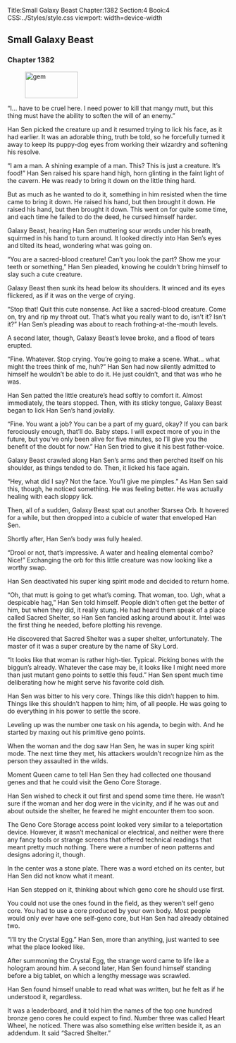 Title:Small Galaxy Beast 
Chapter:1382 
Section:4 
Book:4 
CSS:../Styles/style.css 
viewport: width=device-width
  
## Small Galaxy Beast
### Chapter 1382
  
<figure>
	<img src="../Images/gem.gif" alt="gem" id="gem" width="120" height="60" />
</figure>
  

  
“I… have to be cruel here. I need power to kill that mangy mutt, but this thing must have the ability to soften the will of an enemy.”

Han Sen picked the creature up and it resumed trying to lick his face, as it had earlier. It was an adorable thing, truth be told, so he forcefully turned it away to keep its puppy-dog eyes from working their wizardry and softening his resolve.

“I am a man. A shining example of a man. This? This is just a creature. It’s food!” Han Sen raised his spare hand high, horn glinting in the faint light of the cavern. He was ready to bring it down on the little thing hard.

But as much as he wanted to do it, something in him resisted when the time came to bring it down. He raised his hand, but then brought it down. He raised his hand, but then brought it down. This went on for quite some time, and each time he failed to do the deed, he cursed himself harder.

Galaxy Beast, hearing Han Sen muttering sour words under his breath, squirmed in his hand to turn around. It looked directly into Han Sen’s eyes and tilted its head, wondering what was going on.

“You are a sacred-blood creature! Can’t you look the part? Show me your teeth or something,” Han Sen pleaded, knowing he couldn’t bring himself to slay such a cute creature.

Galaxy Beast then sunk its head below its shoulders. It winced and its eyes flickered, as if it was on the verge of crying.

“Stop that! Quit this cute nonsense. Act like a sacred-blood creature. Come on, try and rip my throat out. That’s what you really want to do, isn’t it? Isn’t it?” Han Sen’s pleading was about to reach frothing-at-the-mouth levels.

A second later, though, Galaxy Beast’s levee broke, and a flood of tears erupted.

“Fine. Whatever. Stop crying. You’re going to make a scene. What… what might the trees think of me, huh?” Han Sen had now silently admitted to himself he wouldn’t be able to do it. He just couldn’t, and that was who he was.

Han Sen patted the little creature’s head softly to comfort it. Almost immediately, the tears stopped. Then, with its sticky tongue, Galaxy Beast began to lick Han Sen’s hand jovially.

“Fine. You want a job? You can be a part of my guard, okay? If you can bark ferociously enough, that’ll do. Baby steps. I will expect more of you in the future, but you’ve only been alive for five minutes, so I’ll give you the benefit of the doubt for now.” Han Sen tried to give it his best father-voice.

Galaxy Beast crawled along Han Sen’s arms and then perched itself on his shoulder, as things tended to do. Then, it licked his face again.

“Hey, what did I say? Not the face. You’ll give me pimples.” As Han Sen said this, though, he noticed something. He was feeling better. He was actually healing with each sloppy lick.

Then, all of a sudden, Galaxy Beast spat out another Starsea Orb. It hovered for a while, but then dropped into a cubicle of water that enveloped Han Sen.

Shortly after, Han Sen’s body was fully healed.

“Drool or not, that’s impressive. A water and healing elemental combo? Nice!” Exchanging the orb for this little creature was now looking like a worthy swap.

Han Sen deactivated his super king spirit mode and decided to return home.

“Oh, that mutt is going to get what’s coming. That woman, too. Ugh, what a despicable hag,” Han Sen told himself. People didn’t often get the better of him, but when they did, it really stung. He had heard them speak of a place called Sacred Shelter, so Han Sen fancied asking around about it. Intel was the first thing he needed, before plotting his revenge.

He discovered that Sacred Shelter was a super shelter, unfortunately. The master of it was a super creature by the name of Sky Lord.

“It looks like that woman is rather high-tier. Typical. Picking bones with the biggun’s already. Whatever the case may be, it looks like I might need more than just mutant geno points to settle this feud.” Han Sen spent much time deliberating how he might serve his favorite cold dish.

Han Sen was bitter to his very core. Things like this didn’t happen to him. Things like this shouldn’t happen to him; him, of all people. He was going to do everything in his power to settle the score.

Leveling up was the number one task on his agenda, to begin with. And he started by maxing out his primitive geno points.

When the woman and the dog saw Han Sen, he was in super king spirit mode. The next time they met, his attackers wouldn’t recognize him as the person they assaulted in the wilds.

Moment Queen came to tell Han Sen they had collected one thousand genes and that he could visit the Geno Core Storage.

Han Sen wished to check it out first and spend some time there. He wasn’t sure if the woman and her dog were in the vicinity, and if he was out and about outside the shelter, he feared he might encounter them too soon.

The Geno Core Storage access point looked very similar to a teleportation device. However, it wasn’t mechanical or electrical, and neither were there any fancy tools or strange screens that offered technical readings that meant pretty much nothing. There were a number of neon patterns and designs adoring it, though.

In the center was a stone plate. There was a word etched on its center, but Han Sen did not know what it meant.

Han Sen stepped on it, thinking about which geno core he should use first.

You could not use the ones found in the field, as they weren’t self geno core. You had to use a core produced by your own body. Most people would only ever have one self-geno core, but Han Sen had already obtained two.

“I’ll try the Crystal Egg.” Han Sen, more than anything, just wanted to see what the place looked like.

After summoning the Crystal Egg, the strange word came to life like a hologram around him. A second later, Han Sen found himself standing before a big tablet, on which a lengthy message was scrawled.

Han Sen found himself unable to read what was written, but he felt as if he understood it, regardless.

It was a leaderboard, and it told him the names of the top one hundred bronze geno cores he could expect to find. Number three was called Heart Wheel, he noticed. There was also something else written beside it, as an addendum. It said “Sacred Shelter.”